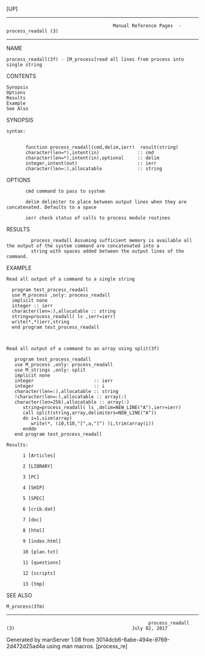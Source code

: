 [UP]

-----------------------------------------------------------------------------------------------------------------------------------
                                           Manual Reference Pages  - process_readall (3)
-----------------------------------------------------------------------------------------------------------------------------------
                                                                 
NAME

    process_readall(3f) - [M_process]read all lines from process into single string

CONTENTS

    Synopsis
    Options
    Results
    Example
    See Also

SYNOPSIS

    syntax:


           function process_readall(cmd,delim,ierr)  result(string)
           character(len=*),intent(in)              :: cmd
           character(len=*),intent(in),optional     :: delim
           integer,intent(out)                      :: ierr
           character(len=:),allocatable             :: string

OPTIONS

           cmd command to pass to system

           delim delimiter to place between output lines when they are concatenated. Defaults to a space

           ierr check status of calls to process module routines

RESULTS

             process_readall Assuming sufficient memory is available all the output of the system command are concatenated into a
             string with spaces added between the output lines of the command.

EXAMPLE

    Read all output of a command to a single string

      program test_process_readall
      use M_process ,only: process_readall
      implicit none
      integer :: ierr
      character(len=:),allocatable :: string
      string=process_readall( ls ,ierr=ierr)
      write(*,*)ierr,string
      end program test_process_readall



    Read all output of a command to an array using split(3f)

       program test_process_readall
       use M_process ,only: process_readall
       use M_strings ,only: split
       implicit none
       integer                      :: ierr
       integer                      :: i
       character(len=:),allocatable :: string
       !character(len=:),allocatable :: array(:)
       character(len=256),allocatable :: array(:)
          string=process_readall( ls ,delim=NEW_LINE("A"),ierr=ierr)
          call split(string,array,delimiters=NEW_LINE("A"))
          do i=1,size(array)
             write(*, (i0,t10,"[",a,"]") )i,trim(array(i))
          enddo
       end program test_process_readall

    Results:

          1 [Articles]

          2 [LIBRARY]

          3 [PC]

          4 [SHIP]

          5 [SPEC]

          6 [crib.dat]

          7 [doc]

          8 [html]

          9 [index.html]

          10 [plan.txt]

          11 [questions]

          12 [scripts]

          13 [tmp]

SEE ALSO

    M_process(3fm)

-----------------------------------------------------------------------------------------------------------------------------------

                                                        process_readall (3)                                           July 02, 2017

Generated by manServer 1.08 from 3014dcb6-6abe-494e-9769-2d472d25ad4a using man macros.
                                                           [process_re]
